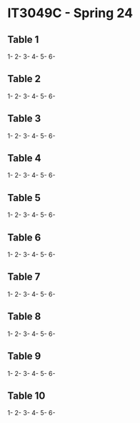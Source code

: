 # IT3049C - Spring 24

## Table 1
1-
2-
3-
4-
5-
6-

## Table 2
1-
2-
3-
4-
5-
6-

## Table 3
1-
2-
3-
4-
5-
6-

## Table 4
1-
2-
3-
4-
5-
6-

## Table 5
1-
2-
3-
4-
5-
6-

## Table 6
1-
2-
3-
4-
5-
6-

## Table 7
1-
2-
3-
4-
5-
6-

## Table 8
1-
2-
3-
4-
5-
6-

## Table 9
1-
2-
3-
4-
5-
6-

## Table 10
1-
2-
3-
4-
5-
6-
